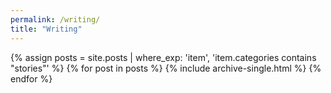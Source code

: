 ```yaml
---
permalink: /writing/
title: "Writing"
---
```


{% assign posts = site.posts | where_exp: 'item', 'item.categories contains "stories"' %}
{% for post in posts %}
  {% include archive-single.html %}
{% endfor %}
